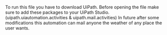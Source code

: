 To run this file you have to download UiPath.
Before opening the file make sure to add these packages to your UiPath Studio.(uipath.uiautomation.activities & uipath.mail.activities)
In future after some modifications this automation can mail anyone the weather of any place the user wants.
